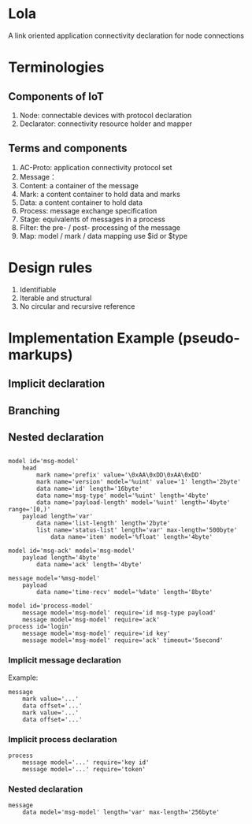 # Lola
A  link oriented application connectivity declaration for node connections

# Terminologies
## Components of IoT
1. Node: connectable devices with protocol declaration
2. Declarator: connectivity resource holder and mapper

## Terms and components
1. AC-Proto: application connectivity protocol set
2. Message：
3. Content: a container of the message
4. Mark: a content container to hold data and marks
5. Data: a content container to hold data
6. Process: message exchange specification
7. Stage: equivalents of messages in a process
5. Filter: the pre- / post- processing of the message
6. Map: model / mark / data mapping use $id or $type

# Design rules
1. Identifiable
2. Iterable and structural
3. No circular and recursive reference

# Implementation Example (pseudo-markups)
## Implicit declaration
## Branching
## Nested declaration
## 
```
model id='msg-model'
    head 
        mark name='prefix' value='\0xAA\0xDD\0xAA\0xDD'
        mark name='version' model='%uint' value='1' length='2byte'
        data name='id' length='16byte'
        data name='msg-type' model='%uint' length='4byte'
        data name='payload-length' model='%uint' length='4byte' range='[0,)'
    payload length='var'
        data name='list-length' length='2byte'
        list name='status-list' length='var' max-length='500byte'
            data name='item' model='%float' length='4byte'        
            
model id='msg-ack' model='msg-model'    
    payload length='4byte'
        data name='ack' length='4byte'

message model='%msg-model'
    payload
        data name='time-recv' model='%date' length='8byte'

model id='process-model'
    message model='msg-model' require='id msg-type payload'
    message model='msg-model' require='ack'
process id='login'
    message model='msg-model' require='id key'
    message model='msg-model' require='ack' timeout='5second'
```

### Implicit message declaration
Example:
```
message
    mark value='...'
    data offset='...'
    mark value='...'
    data offset='...'
```
### Implicit process declaration

```
process
    message model='...' require='key id'
    message model='...' require='token'    
```

### Nested declaration
```
message
    data model='msg-model' length='var' max-length='256byte'    
```

